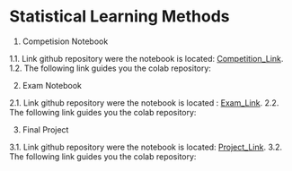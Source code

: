 # Statistical Learning Methods

1. Competision Notebook

1.1. Link github repository were the notebook is located: [Competition_Link](https://erickunix.github.io/slm/).
1.2. The following link guides you the colab repository:

2. Exam Notebook

2.1. Link github repository were the notebook is located : [Exam_Link](https://erickunix.github.io/slm/).
2.2. The following link guides you the colab repository:

3. Final Project 

3.1. Link github repository were the notebook is located: [Project_Link](https://erickunix.github.io/slm/).
3.2. The following link guides you the colab repository:
